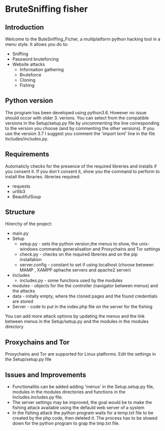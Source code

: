 # BruteSniffing fisher

## Introduction
Welcome to the ButeSniffing_Ficher, a multiplatform python hacking tool in a menu style.
It allows you do to:
* Sniffing
* Password bruteforcing
* Website attacks
    * Information gathering
    * Bruteforce
    * Cloning
    * Fishing

## Python version
The program has been developed using python3.6. However no issue should occor with older 3. verions.
You can select from the compatible versions in the Setup/setup.py file by uncommenting the line corresponding to the version you choose (and by commenting the other versions).
If you use the version 3.7 I suggest you comment the 'import lxml' line in the file Includes/includes.py.

## Requirements
Automaticly checks for the presence of the required libreries and installs if you consent it. If you don't consent it, show you the command to perform to install the libraries.
libreries required:
* requests
* urllib3
* BeautifulSoup

## Structure
Hirerchy of the project:
* main.py
* Setup
    * setup.py - sets the python version,the menus to show, the unix-windows commands generalisation and Proxychains and Tor settings
    * check.py - checks on the required libreries and on the pip installation
    * server.config - constant to set if using localhost (choose between MAMP , XAMPP aphache servers and apache2 server)
* Includes
    * includes.py - some functions used by the modules
* modules - objects for the the controller (navigator between menus) and the attacks
* data - initally empty, where the cloned pages and the found credentials are stored
* Server - code to put in the index.php file on the server for the fishing

You can add more attack options by updating the menus and the link between menus in the Setup/setup.py and the modules in the modules directory

## Proxychains and Tor
Proxychains and Tor are supported for Linux platforms. Edit the settings in the Setup/setup.py file

## Issues and Improvements
* Functionalitis can be added adding 'menus' in the Setup.setup.py file, modules in the modules directories and functions in the Includes.includes.py file.
* The server settings may be improved, the goal would be to make the fishing attack available using the defauld web server of a system
* In the fishing attack the python program waits for a temp.txt file to be created by the php code, then deleted it. The process has to be slowed down for the python program to grap the tmp.txt file.
